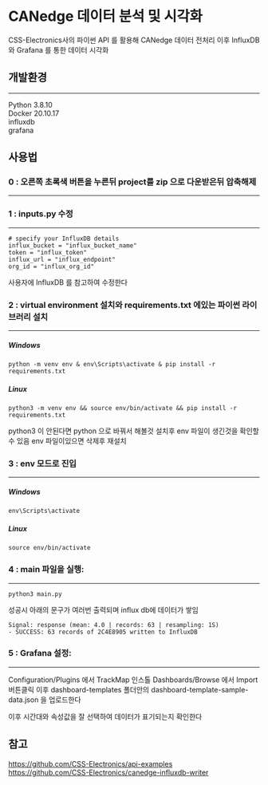 # CANedge 데이터 분석 및 시각화

CSS-Electronics사의 파이썬 API 를 활용해 CANedge 데이터 전처리
이후 InfluxDB 와 Grafana 를 통한 데이터 시각화

## 개발환경

---

Python 3.8.10  
Docker 20.10.17  
influxdb  
grafana

## 사용법

### 0 : 오른쪽 초록색 버튼을 누른뒤 project를 zip 으로 다운받은뒤 압축해제

---

### 1 : inputs.py 수정

---

```
# specify your InfluxDB details
influx_bucket = "influx_bucket_name"
token = "influx_token"
influx_url = "influx_endpoint"
org_id = "influx_org_id"
```

사용자에 InfluxDB 를 참고하여 수정한다

### 2 : virtual environment 설치와 requirements.txt 에있는 파이썬 라이브러리 설치

---

##### Windows

```
python -m venv env & env\Scripts\activate & pip install -r requirements.txt

```

##### Linux

```
python3 -m venv env && source env/bin/activate && pip install -r requirements.txt

```

python3 이 안된다면 python 으로 바꿔서 해볼것
설치후 env 파일이 생긴것을 확인할수 있음 env 파일이있으면 삭제후 재설치

### 3 : env 모드로 진입

---

##### Windows

```
env\Scripts\activate

```

##### Linux

```
source env/bin/activate

```

### 4 : main 파일을 실행:

---

```
python3 main.py

```

성공시 아래의 문구가 여러번 출력되며 influx db에 데이터가 쌓임

```
Signal: response (mean: 4.0 | records: 63 | resampling: 1S)
- SUCCESS: 63 records of 2C4E8905 written to InfluxDB
```

### 5 : Grafana 설정:

---

Configuration/Plugins 에서 TrackMap 인스톨
Dashboards/Browse 에서 Import 버튼클릭 이후 dashboard-templates 폴더안의 dashboard-template-sample-data.json 을 업로드한다

이후 시간대와 속성값을 잘 선택하여 데이터가 표기되는지 확인한다

<!-- ## 실행방법

---

```
/home/test/api-examples/ canedge-influxdb-writer-master

안의 inputs.py 의 DBC 와 MF4 파일을 원하는대로 수정한뒤

linux 는 source env/bin/activate 로
 virtual environment 에 진입한뒤
 python3 main.py 로 데이터 전송


``` -->

## 참고

https://github.com/CSS-Electronics/api-examples  
https://github.com/CSS-Electronics/canedge-influxdb-writer
